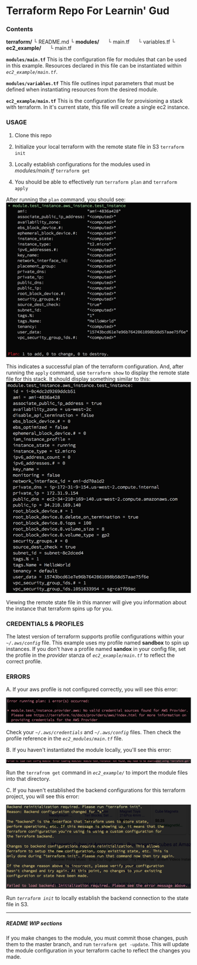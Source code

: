 # Terraform Repo For Learnin' Gud

### Contents

**terraform/**
└ README.md
└ **modules/**
&nbsp;&nbsp;&nbsp;&nbsp; └ main.tf
&nbsp;&nbsp;&nbsp;&nbsp; └ variables.tf
└ **ec2_example/**
&nbsp;&nbsp;&nbsp;&nbsp; └ main.tf

**`modules/main.tf`**
This is the configuration file for modules that can be used in this example. Resources declared in this file can be instantiated within *`ec2_example/main.tf`*.

**`modules/variables.tf`**
This file outlines input parameters that must be defined when instantiating resources from the desired module.

**`ec2_example/main.tf`**
This is the configuration file for provisioning a stack with terraform. In it's current state, this file will create a single ec2 instance.

### USAGE

1. Clone this repo


2. Initialize your local terraform with the remote state file in S3
`terraform init`


3. Locally establish configurations for the modules used in *modules/main.tf*
`terraform get`


4. You should be able to effectively run
`terraform plan`
and
`terraform apply`

After running the `plan` command, you should see:
![](images/successful-plan.png)

This indicates a successful plan of the terraform configuration. And, after running the `apply` command, use `terraform show` to display the remote state file for this stack. It should display something similar to this:
![](images/show-state-example.png)

Viewing the remote state file in this manner will give you information about the instance that terraform spins up for you.

### CREDENTIALS & PROFILES

The latest version of terraform supports profile configurations within your *`~/.aws/config`* file. This example uses my profile named **sandbox** to spin up instances. If you don't have a profile named **sandox** in your config file, set the profile in the *provider* stanza of *`ec2_example/main.tf`* to reflect the correct profile.

### ERRORS

A. If your aws profile is not configured correctly, you will see this error:

![](images/profile-incorrect-error.png)

Check your *`~/.aws/credentials`* and *`~/.aws/config`* files. Then check the profile reference in the *`ec2_modules/main.tf`* file.

B. If you haven't instantiated the module locally, you'll see this error:

![](images/module-reference-incorrect-error.png)

Run the `terrafrom get` command in *`ec2_example/`* to import the module files into that directory.

C. If you haven't established the backend configurations for this terraform project, you will see this error:

![](images/backend-config-incorrect-error.png)

Run *`terraform init`* to locally establish the backend connection to the state file in S3.

***

##### README WIP sections

If you make changes to the module, you must commit those changes, push them to the master branch, and run `terraform get -update`. This will update the module configuration in your terraform cache to reflect the changes you made.
